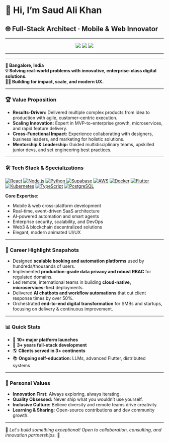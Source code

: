 # 👋 Hi, I’m Saud Ali Khan

## 🌐 Full-Stack Architect · Mobile & Web Innovator 
 ---

<p align="center">
  <a href="your-website.com"><img src="https://img.shields.io/badge/Portfolio-43b581?style=for-the-badge&logo=internet-archive&logoColor=white"></a>
  <a href="https://www.linkedin.com/in/saud-ali-khan-35b366191?utm_source=share&utm_campaign=share_via&utm_content=profile&utm_medium=android_app"><img src="https://img.shields.io/badge/LinkedIn-blue?style=for-the-badge&logo=linkedin"></a>
  <a href="mailto:saksaud7411@gmail.com"><img src="https://img.shields.io/badge/Email-grey?style=for-the-badge&logo=gmail"></a>
</p>

---


---

**📍 Bangalore, India**  
**💡 Solving real-world problems with innovative, enterprise-class digital solutions.**  
**🧑‍💻 Building for impact, scale, and modern UX.**

---

### 🏆 Value Proposition

- **Results-Driven:** Delivered multiple complex products from idea to production with agile, customer-centric execution.
- **Scaling Innovation:** Expert in MVP-to-enterprise growth, microservices, and rapid feature delivery.
- **Cross-Functional Impact:** Experience collaborating with designers, business leaders, and marketing for holistic solutions.
- **Mentorship & Leadership:** Guided multidisciplinary teams, upskilled junior devs, and set engineering best practices.

---

### 🛠 Tech Stack & Specializations


[![React](https://img.shields.io/badge/React-20232A?logo=react&logoColor=61dafb)]()
[![Node.js](https://img.shields.io/badge/Node.js-339933?logo=node.js&logoColor=white)]()
[![Python](https://img.shields.io/badge/Python-3670A0?logo=python&logoColor=ffdd54)]()
[![Supabase](https://img.shields.io/badge/Supabase-222?logo=supabase&logoColor=3fcf8e)]()
[![AWS](https://img.shields.io/badge/AWS-232F3E?logo=amazon-aws&logoColor=ff9900)]()
[![Docker](https://img.shields.io/badge/Docker-2496ED?logo=docker&logoColor=white)]()
[![Flutter](https://img.shields.io/badge/Flutter-02569B?logo=flutter&logoColor=white)]()
[![Kubernetes](https://img.shields.io/badge/Kubernetes-326CE5?logo=kubernetes&logoColor=white)]()
[![TypeScript](https://img.shields.io/badge/TypeScript-3178C6?logo=typescript&logoColor=white)]()
[![PostgreSQL](https://img.shields.io/badge/PostgreSQL-4169E1?logo=postgresql&logoColor=white)]()

**Core Expertise:**  
- Mobile & web cross-platform development  
- Real-time, event-driven SaaS architecture  
- AI-powered automation and smart agents  
- Enterprise security, scalability, and DevOps  
- Web3 & blockchain decentralized solutions  
- Elegant, modern animated UI/UX

---

### 🚀 Career Highlight Snapshots

- Designed **scalable booking and automation platforms** used by hundreds/thousands of users.
- Implemented **production-grade data privacy and robust RBAC** for regulated domains.
- Led remote, international teams in building **cloud-native, microservices-first** deployments.
- Delivered **AI chatbots and workflow automations** that cut client response times by over 50%.
- Orchestrated **end-to-end digital transformation** for SMBs and startups, focusing on delivery & continuous improvement.

---

### 📊 Quick Stats

- 🚀 **10+ major platform launches**
- 💼 **3+ years full-stack development**
- 🌎 **Clients served in 3+ continents**
- 📚 **Ongoing self-education:** LLMs, advanced Flutter, distributed systems

---

### 🌱 Personal Values

- **Innovation First:** Always exploring, always iterating.
- **Quality Obsessed:** Never ship what you wouldn’t use yourself.
- **Inclusive Culture:** Believe diversity and remote teams drive creativity.
- **Learning & Sharing:** Open-source contributions and dev community growth.


---

💬 _Let's build something exceptional! Open to collaboration, consulting, and innovation partnerships._ 🚀

